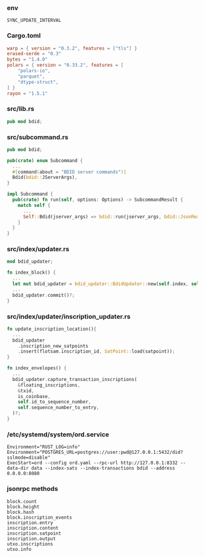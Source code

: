 ### env
`SYNC_UPDATE_INTERVAL`

### Cargo.toml
```toml
warp = { version = "0.3.2", features = ["tls"] }
erased-serde = "0.3"
bytes = "1.4.0"
polars = { version = "0.33.2", features = [
    "polars-io",
    "parquet",
    "dtype-struct",
] }
rayon = "1.5.1"
```

### src/lib.rs
```rust
pub mod bdid;
```

### src/subcommand.rs
```rust
pub mod bdid;

pub(crate) enum Subcommand {
  ...
  #[command(about = "BDID server commands")]
  Bdid(bdid::JServerArgs),
}

impl Subcommand {
  pub(crate) fn run(self, options: Options) -> SubcommandResult {
    match self {
      ...
      Self::Bdid(jserver_args) => bdid::run(jserver_args, bdid::JsonRealServer::new(options)?),
    }
  }
}
```

### src/index/updater.rs
```rust
mod bdid_updater;

fn index_block() {
  ...
  let mut bdid_updater = bdid_updater::BdidUpdater::new(self.index, self.height)?;
  ...
  bdid_updater.commit()?;
}
```

### src/index/updater/inscription_updater.rs
```rust
fn update_inscription_location(){
  ...
  bdid_updater
    .inscription_new_satpoints
    .insert(flotsam.inscription_id, SatPoint::load(satpoint));
}

fn index_envelopes() {
  ...
  bdid_updater.capture_transaction_inscriptions(
    &floating_inscriptions,
    &txid,
    is_coinbase,
    self.id_to_sequence_number,
    self.sequence_number_to_entry,
  )?;
}
```

### /etc/systemd/system/ord.service
```shell
Environment="RUST_LOG=info"
Environment="POSTGRES_URL=postgres://user:pwd@127.0.0.1:5432/did?sslmode=disable"
ExecStart=ord --config ord.yaml --rpc-url http://127.0.0.1:8332 --data-dir data --index-sats --index-transactions bdid --address 0.0.0.0:8080
```

### jsonrpc methods
```
block.count
block.height
block.hash
block.inscription_events
inscription.entry
inscription.content
inscription.satpoint
inscription.output
utxo.inscriptions
utxo.info
```